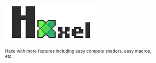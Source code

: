 <h1><img src=".dev/logo_text-300.png"></h1>
Haxe with more features including easy compute shaders, easy macros, etc.